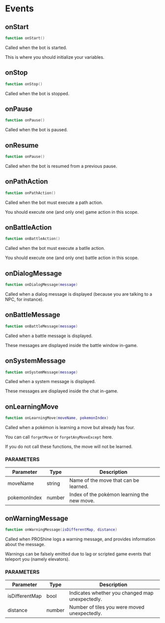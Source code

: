 # Events

## onStart

```lua
function onStart()
```

Called when the bot is started.

This is where you should initialize your variables.

## onStop

```lua
function onStop()
```

Called when the bot is stopped.

## onPause

```lua
function onPause()
```

Called when the bot is paused.

## onResume

```lua
function onPause()
```

Called when the bot is resumed from a previous pause.

## onPathAction

```lua
function onPathAction()
```

Called when the bot must execute a path action.

You should execute one (and only one) game action in this scope.

## onBattleAction

```lua
function onBattleAction()
```

Called when the bot must execute a batlle action.

You should execute one (and only one) battle action in this scope.

## onDialogMessage

```lua
function onDialogMessage(message)
```

Called when a dialog message is displayed (because you are talking to a NPC, for instance).

## onBattleMessage

```lua
function onBattleMessage(message)
```

Called when a battle message is displayed.

These messages are displayed inside the battle window in-game.

## onSystemMessage

```lua
function onSystemMessage(message)
```

Called when a system message is displayed.

These messages are displayed inside the chat in-game.

## onLearningMove

```lua
function onLearningMove(moveName, pokemonIndex)
```

Called when a pokémon is learning a move but already has four.

You can call `forgetMove` or `forgetAnyMoveExcept` here.

If you do not call these functions, the move will not be learned.

### PARAMETERS

Parameter    | Type   | Description
------------ | ------ | -----------
moveName     | string | Name of the move that can be learned.
pokemonIndex | number | Index of the pokémon learning the new move.

## onWarningMessage

```lua
function onWarningMessage(isDifferentMap, distance)
```

Called when PROShine logs a warning message, and provides information about the message.

Warnings can be falsely emitted due to lag or scripted game events that teleport you (namely elevators).


### PARAMETERS

Parameter      | Type   | Description
---------------|--------|------------
isDifferentMap | bool   | Indicates whether you changed map unexpectedly.
distance       | number | Number of tiles you were moved unexpectedly.